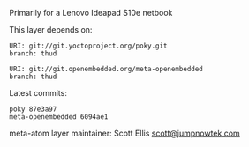 Primarily for a Lenovo Ideapad S10e netbook

This layer depends on:

    URI: git://git.yoctoproject.org/poky.git
    branch: thud

    URI: git://git.openembedded.org/meta-openembedded
    branch: thud

Latest commits:

    poky 87e3a97
    meta-openembedded 6094ae1

meta-atom layer maintainer: Scott Ellis <scott@jumpnowtek.com>
